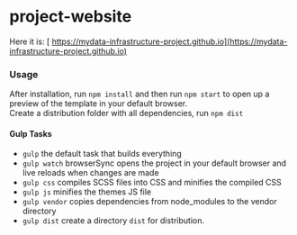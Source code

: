 # project-website  
Here it is: [ https://mydata-infrastructure-project.github.io](https://mydata-infrastructure-project.github.io)

### Usage

After installation, run `npm install` and then run `npm start` to open up a preview of the template in your default browser.  
Create a distribution folder with all dependencies, run `npm dist`
#### Gulp Tasks

- `gulp` the default task that builds everything
- `gulp watch` browserSync opens the project in your default browser and live reloads when changes are made
- `gulp css` compiles SCSS files into CSS and minifies the compiled CSS
- `gulp js` minifies the themes JS file
- `gulp vendor` copies dependencies from node_modules to the vendor directory
-  `gulp dist` create a directory `dist` for distribution.
